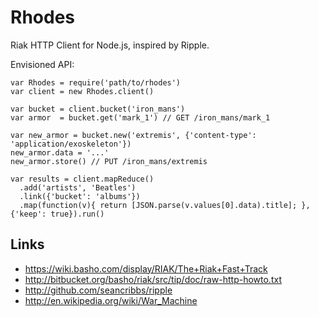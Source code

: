 # Rhodes

Riak HTTP Client for Node.js, inspired by Ripple.

Envisioned API:

    var Rhodes = require('path/to/rhodes')
    var client = new Rhodes.client()

    var bucket = client.bucket('iron_mans')
    var armor  = bucket.get('mark_1') // GET /iron_mans/mark_1

    var new_armor = bucket.new('extremis', {'content-type': 'application/exoskeleton'})
    new_armor.data = '...'
    new_armor.store() // PUT /iron_mans/extremis

    var results = client.mapReduce()
      .add('artists', 'Beatles')
      .link({'bucket': 'albums'})
      .map(function(v){ return [JSON.parse(v.values[0].data).title]; }, {'keep': true}).run()

## Links

* https://wiki.basho.com/display/RIAK/The+Riak+Fast+Track
* http://bitbucket.org/basho/riak/src/tip/doc/raw-http-howto.txt
* http://github.com/seancribbs/ripple
* http://en.wikipedia.org/wiki/War_Machine